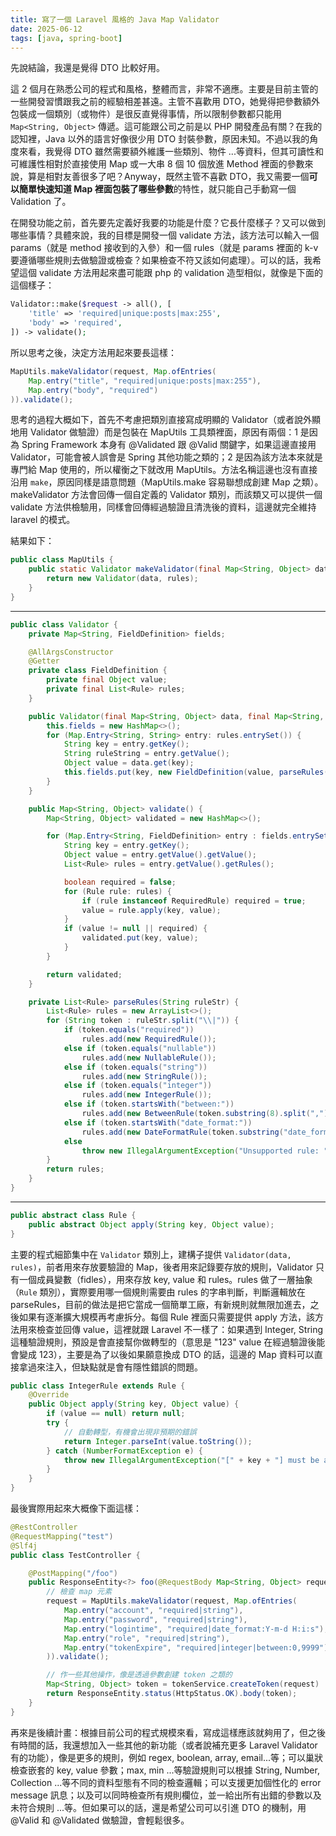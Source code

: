 ```yaml
---
title: 寫了一個 Laravel 風格的 Java Map Validator
date: 2025-06-12
tags: [java, spring-boot]
---
```


先說結論，我還是覺得 DTO 比較好用。

這 2 個月在熟悉公司的程式和風格，整體而言，非常不適應。主要是目前主管的一些開發習慣跟我之前的經驗相差甚遠。主管不喜歡用 DTO，她覺得把參數額外包裝成一個類別（或物件）是很反直覺得事情，所以限制參數都只能用 `Map<String, Object>` 傳遞。這可能跟公司之前是以 PHP 開發產品有關？在我的認知裡，Java 以外的語言好像很少用 DTO 封裝參數，原因未知。不過以我的角度來看，我覺得 DTO 雖然需要額外維護一些類別、物件 ...等資料，但其可讀性和可維護性相對於直接使用 Map 或一大串 8 個 10 個放進 Method 裡面的參數來說，算是相對友善很多了吧？Anyway，既然主管不喜歡 DTO，我又需要一個**可以簡單快速知道 Map 裡面包裝了哪些參數**的特性，就只能自己手動寫一個 Validation 了。

在開發功能之前，首先要先定義好我要的功能是什麼？它長什麼樣子？又可以做到哪些事情？具體來說，我的目標是開發一個 validate 方法，該方法可以輸入一個 params（就是 method 接收到的入參）和一個 rules（就是 params 裡面的 k-v 要遵循哪些規則去做驗證或檢查？如果檢查不符又該如何處理）。可以的話，我希望這個 validate 方法用起來盡可能跟 php 的 validation 造型相似，就像是下面的這個樣子：

```php
Validator::make($request -> all(), [
    'title' => 'required|unique:posts|max:255',
    'body' => 'required',
]) -> validate();
```

所以思考之後，決定方法用起來要長這樣：

```Java
MapUtils.makeValidator(request, Map.ofEntries(
    Map.entry("title", "required|unique:posts|max:255"),
    Map.entry("body", "required")
)).validate();
```

思考的過程大概如下，首先不考慮把類別直接寫成明顯的 Validator（或者說外顯地用 Validator 做驗證）而是包裝在 MapUtils 工具類裡面，原因有兩個：1 是因為 Spring Framework 本身有 @Validated 跟 @Valid 關鍵字，如果這邊直接用 Validator，可能會被人誤會是 Spring 其他功能之類的；2 是因為該方法本來就是專門給 Map 使用的，所以權衡之下就改用 MapUtils。方法名稱這邊也沒有直接沿用 `make`，原因同樣是語意問題（MapUtils.make 容易聯想成創建 Map 之類）。makeValidator 方法會回傳一個自定義的 Validator 類別，而該類又可以提供一個 validate 方法供檢驗用，同樣會回傳經過驗證且清洗後的資料，這邊就完全維持 laravel 的模式。

結果如下：

```Java
public class MapUtils {
    public static Validator makeValidator(final Map<String, Object> data, final Map<String, String> rules) {
        return new Validator(data, rules);
    }
}
```

---

```Java
public class Validator {
    private Map<String, FieldDefinition> fields;

    @AllArgsConstructor
    @Getter
    private class FieldDefinition {
        private final Object value;
        private final List<Rule> rules;
    }

    public Validator(final Map<String, Object> data, final Map<String, String> rules) {
        this.fields = new HashMap<>();
        for (Map.Entry<String, String> entry: rules.entrySet()) {
            String key = entry.getKey();
            String ruleString = entry.getValue();
            Object value = data.get(key);
            this.fields.put(key, new FieldDefinition(value, parseRules(ruleString)));
        }
    }

    public Map<String, Object> validate() {
        Map<String, Object> validated = new HashMap<>();

        for (Map.Entry<String, FieldDefinition> entry : fields.entrySet()) {
            String key = entry.getKey();
            Object value = entry.getValue().getValue();
            List<Rule> rules = entry.getValue().getRules();

            boolean required = false;
            for (Rule rule: rules) {
                if (rule instanceof RequiredRule) required = true;
                value = rule.apply(key, value);
            }
            if (value != null || required) {
                validated.put(key, value);
            }
        }

        return validated;
    }

    private List<Rule> parseRules(String ruleStr) {
        List<Rule> rules = new ArrayList<>();
        for (String token : ruleStr.split("\\|")) {
            if (token.equals("required"))
                rules.add(new RequiredRule());
            else if (token.equals("nullable"))
                rules.add(new NullableRule());
            else if (token.equals("string"))
                rules.add(new StringRule());
            else if (token.equals("integer"))
                rules.add(new IntegerRule());
            else if (token.startsWith("between:"))
                rules.add(new BetweenRule(token.substring(8).split(",")));
            else if (token.startsWith("date_format:"))
                rules.add(new DateFormatRule(token.substring("date_format:".length())));
            else
                throw new IllegalArgumentException("Unsupported rule: " + token);
        }
        return rules;
    }
}
```

---

```Java
public abstract class Rule {
    public abstract Object apply(String key, Object value);
}
```

主要的程式細節集中在 `Validator` 類別上，建構子提供 `Validator(data, rules)`，前者用來存放要驗證的 Map，後者用來記錄要存放的規則，Validator 只有一個成員變數（fidles），用來存放 key, value 和 rules。rules 做了一層抽象（`Rule` 類別），實際要用哪一個規則需要由 rules 的字串判斷，判斷邏輯放在 parseRules，目前的做法是把它當成一個簡單工廠，有新規則就無限加進去，之後如果有逐漸擴大規模再考慮拆分。每個 Rule 裡面只需要提供 apply 方法，該方法用來檢查並回傳 value，這裡就跟 Laravel 不一樣了：如果遇到 Integer, String 這種驗證規則，預設是會直接幫你做轉型的（意思是 "123" value 在經過驗證後能會變成 123），主要是為了以後如果願意換成 DTO 的話，這邊的 Map 資料可以直接拿過來注入，但缺點就是會有隱性錯誤的問題。

```Java
public class IntegerRule extends Rule {
    @Override
    public Object apply(String key, Object value) {
        if (value == null) return null;
        try {
            // 自動轉型，有機會出現非預期的錯誤
            return Integer.parseInt(value.toString());
        } catch (NumberFormatException e) {
            throw new IllegalArgumentException("[" + key + "] must be an integer.");
        }
    }
}
```

最後實際用起來大概像下面這樣：

```Java
@RestController
@RequestMapping("test")
@Slf4j
public class TestController {

    @PostMapping("/foo")
    public ResponseEntity<?> foo(@RequestBody Map<String, Object> request) {
        // 檢查 map 元素
        request = MapUtils.makeValidator(request, Map.ofEntries(
            Map.entry("account", "required|string"),
            Map.entry("password", "required|string"),
            Map.entry("logintime", "required|date_format:Y-m-d H:i:s"),
            Map.entry("role", "required|string"),
            Map.entry("tokenExpire", "required|integer|between:0,9999")
        )).validate();

        // 作一些其他操作，像是透過參數創建 token 之類的
        Map<String, Object> token = tokenService.createToken(request)
        return ResponseEntity.status(HttpStatus.OK).body(token);
    }
}
```

再來是後續計畫：根據目前公司的程式規模來看，寫成這樣應該就夠用了，但之後有時間的話，我還想加入一些其他的新功能（或者說補充更多 Laravel Validator 有的功能），像是更多的規則，例如 regex, boolean, array, email...等；可以巢狀檢查嵌套的 key, value 參數；max, min ...等驗證規則可以根據 String, Number, Collection ...等不同的資料型態有不同的檢查邏輯；可以支援更加個性化的 error message 訊息；以及可以同時檢查所有規則欄位，並一給出所有出錯的參數以及未符合規則 ...等。但如果可以的話，還是希望公司可以引進 DTO 的機制，用 @Valid 和 @Validated 做驗證，會輕鬆很多。